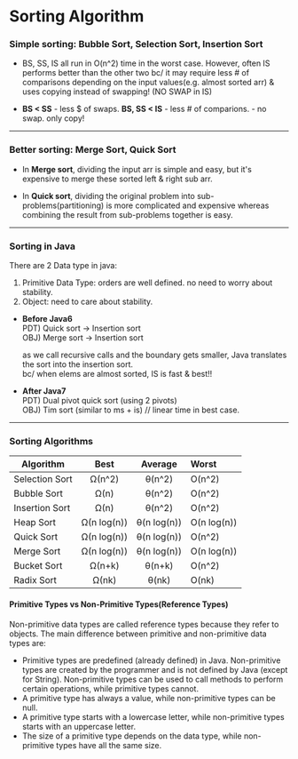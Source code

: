 
# Sorting Algorithm

### Simple sorting: Bubble Sort, Selection Sort, Insertion Sort
+ BS, SS, IS all run in O(n^2) time in the worst case.
However, often IS performs better than the other two
bc/ it may require less # of comparisons depending on the input values(e.g. almost sorted arr)
& uses copying instead of swapping! (NO SWAP in IS)

+ **BS < SS**       - less $ of swaps.
  **BS, SS < IS**   - less # of comparions. - no swap. only copy!

*** 

### Better sorting: Merge Sort, Quick Sort
+ In **Merge sort**, dividing the input arr is simple and easy, 
but it's expensive to merge these sorted left & right sub arr. 

+ In **Quick sort**, dividing the original problem into sub-problems(partitioning) is 
more complicated and expensive whereas combining the result from sub-problems together is easy.

*** 

### Sorting in Java
There are 2 Data type in java: 
1) Primitive Data Type: orders are well defined. no need to worry about stability.
2) Object: need to care about stability.


+ **Before Java6** <br/>
    PDT) Quick sort -> Insertion sort <br/>
    OBJ) Merge sort -> Insertion sort <br/>
    
    as we call recursive calls and the boundary gets smaller, 
    Java translates the sort into the insertion sort. <br/>
    bc/ when elems are almost sorted, IS is fast & best!! 
    
+ **After Java7** <br/>
    PDT) Dual pivot quick sort (using 2 pivots) <br/>
    OBJ) Tim sort (similar to ms + is) // linear time in best case. <br/>


***

### Sorting Algorithms
| Algorithm     | Best        | Average       | Worst       |
| ------------- |:-------:    |:----------:   |:---------   |
|Selection Sort | Ω(n^2)      | θ(n^2)        | O(n^2)      |
|Bubble Sort    | Ω(n)        | θ(n^2)        | O(n^2)      |
|Insertion Sort | Ω(n)        | θ(n^2)        | O(n^2)      |
|Heap Sort      | Ω(n log(n)) | θ(n log(n))   | O(n log(n)) |
|Quick Sort     | Ω(n log(n)) | θ(n log(n))   | O(n^2)      |
|Merge Sort     | Ω(n log(n)) | θ(n log(n))   | O(n log(n)) |
|Bucket Sort    | Ω(n+k)      | θ(n+k)        | O(n^2)      |
|Radix Sort     | Ω(nk)       | θ(nk)         | O(nk)       |


#### Primitive Types vs Non-Primitive Types(Reference Types)
Non-primitive data types are called reference types because they refer to objects.
The main difference between primitive and non-primitive data types are:

+ Primitive types are predefined (already defined) in Java. Non-primitive types are created by the programmer and is not defined by Java (except for String).
Non-primitive types can be used to call methods to perform certain operations, while primitive types cannot.
+ A primitive type has always a value, while non-primitive types can be null.
+ A primitive type starts with a lowercase letter, while non-primitive types starts with an uppercase letter.
+ The size of a primitive type depends on the data type, while non-primitive types have all the same size.